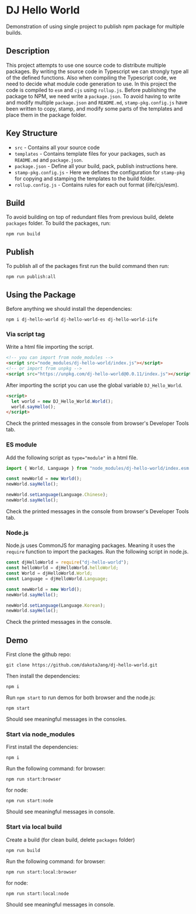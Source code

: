 # DJ Hello World
Demonstration of using single project to publish npm package for multiple builds.

## Description
This project attempts to use one source code to distribute multiple packages.
By writing the source code in Typescript we can strongly type all of the defined functions. Also when compiling the Typescript code, we need to decide what module code generation to use. In this project the code is compiled to ```esm``` and ```cjs``` using ```rollup.js```. Before publishing the package to NPM, we need write a ```package.json```. To avoid having to write and modify multiple ```package.json``` and ```README.md```, ```stamp-pkg.config.js``` have been written to copy, stamp, and modify some parts of the templates and place them in the package folder.

## Key Structure
- ```src``` - Contains all your source code
- ```templates``` - Contains template files for your packages, such as ```README.md``` and ```package.json```.
- ```package.json``` - Define all your build, pack, publish instructions here.
- ```stamp-pkg.config.js``` - Here we defines the configuration for ```stamp-pkg``` for copying and stamping the templates to the build folder.
- ```rollup.config.js``` - Contains rules for each out format (iife/cjs/esm).

## Build
To avoid building on top of redundant files from previous build, delete ```packages``` folder.
To build the packages, run:
```
npm run build
```

## Publish
To publish all of the packages first run the build command then run:
```
npm run publish:all
```

## Using the Package
Before anything we should install the dependencies:
```
npm i dj-hello-world dj-hello-world-es dj-hello-world-iife
```

### Via script tag
Write a html file importing the script.
```html
<!-- you can import from node_modules -->
<script src="node_modules/dj-hello-world/index.js"></script>
<!-- or import from unpkg -->
<script src="https://unpkg.com/dj-hello-world@0.0.11/index.js"></script>
```
After importing the script you can use the global variable ```DJ_Hello_World```.
```html
<script>
  let world = new DJ_Hello_World.World();
  world.sayHello();
</script>
```
Check the printed messages in the console from browser's Developer Tools tab.

### ES module
Add the following script as ```type="module"``` in a html file.
```js
import { World, Language } from "node_modules/dj-hello-world/index.esm.js";

const newWorld = new World();
newWorld.sayHello();

newWorld.setLanguage(Language.Chinese);
newWorld.sayHello();
```
Check the printed messages in the console from browser's Developer Tools tab.

### Node.js
Node.js uses CommonJS for managing packages. Meaning it uses the ```require``` function to import the packages. Run the following script in node.js.
```js
const djHelloWorld = require("dj-hello-world");
const helloWorld = djHelloWorld.helloWorld;
const World = djHelloWorld.World;
const Language = djHelloWorld.Language;

const newWorld = new World();
newWorld.sayHello();

newWorld.setLanguage(Language.Korean);
newWorld.sayHello();
```
Check the printed messages in the console.

## Demo
First clone the github repo:
```
git clone https://github.com/dakotaJang/dj-hello-world.git
```
Then install the dependencies:
```
npm i
```

Run ```npm start``` to run demos for both browser and the node.js:
```
npm start
```
Should see meaningful messages in the consoles.

### Start via node_modules
First install the dependencies:
```
npm i
```
Run the following command:
for browser:
```
npm run start:browser
```
for node:
```
npm run start:node
```
Should see meaningful messages in console.

### Start via local build
Create a build (for clean build, delete ```packages``` folder)
```
npm run build
```
Run the following command:
for browser:
```
npm run start:local:browser
```
for node:
```
npm run start:local:node
```
Should see meaningful messages in console.
